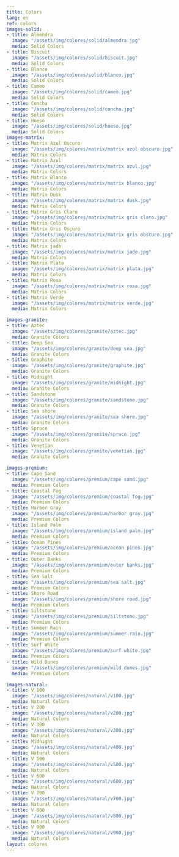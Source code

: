 ```yaml
---
title: Colors
lang: en
ref: colors
images-solid:
- title: Almendra
  image: "/assets/img/colores/solid/almendra.jpg"
  media: Solid Colors
- title: Biscuit
  image: "/assets/img/colores/solid/biscuit.jpg"
  media: Solid Colors
- title: Blanco
  image: "/assets/img/colores/solid/blanco.jpg"
  media: Solid Colors
- title: Cameo
  image: "/assets/img/colores/solid/cameo.jpg"
  media: Solid Colors
- title: Concha
  image: "/assets/img/colores/solid/concha.jpg"
  media: Solid Colors
- title: Hueso
  image: "/assets/img/colores/solid/hueso.jpg"
  media: Solid Colors
images-matrix:
- title: Matrix Azul Oscuro
  image: "/assets/img/colores/matrix/matrix azul obscuro.jpg"
  media: Matrix Colors
- title: Matrix Azul
  image: "/assets/img/colores/matrix/matrix azul.jpg"
  media: Matrix Colors
- title: Matrix Blanco
  image: "/assets/img/colores/matrix/matrix blanco.jpg"
  media: Matrix Colors
- title: Matrix Dusk
  image: "/assets/img/colores/matrix/matrix dusk.jpg"
  media: Matrix Colors
- title: Matrix Gris Claro
  image: "/assets/img/colores/matrix/matrix gris claro.jpg"
  media: Matrix Colors
- title: Matrix Gris Oscuro
  image: "/assets/img/colores/matrix/matrix gris obscuro.jpg"
  media: Matrix Colors
- title: Matrix jade
  image: "/assets/img/colores/matrix/matrix jade.jpg"
  media: Matrix Colors
- title: Matrix Plata
  image: "/assets/img/colores/matrix/matrix plata.jpg"
  media: Matrix Colors
- title: Matrix Rosa
  image: "/assets/img/colores/matrix/matrix rosa.jpg"
  media: Matrix Colors
- title: Matrix Verde
  image: "/assets/img/colores/matrix/matrix verde.jpg"
  media: Matrix Colors

images-granite:
- title: Aztec
  image: "/assets/img/colores/granite/aztec.jpg"
  media: Granite Colors
- title: Deep Sea
  image: "/assets/img/colores/granite/deep sea.jpg"
  media: Granite Colors
- title: Graphite
  image: "/assets/img/colores/granite/graphite.jpg"
  media: Granite Colors
- title: Midnight
  image: "/assets/img/colores/granite/midnight.jpg"
  media: Granite Colors
- title: Sandstone
  image: "/assets/img/colores/granite/sandstone.jpg"
  media: Granite Colors
- title: Sea shore
  image: "/assets/img/colores/granite/sea shore.jpg"
  media: Granite Colors
- title: Spruce
  image: "/assets/img/colores/granite/spruce.jpg"
  media: Granite Colors
- title: Venetian
  image: "/assets/img/colores/granite/venetian.jpg"
  media: Granite Colors

images-premium:
- title: Cape Sand
  image: "/assets/img/colores/premium/cape sand.jpg"
  media: Premium Colors
- title: Coastal Fog
  image: "/assets/img/colores/premium/coastal fog.jpg"
  media: Premium Colors
- title: Harbor Gray
  image: "/assets/img/colores/premium/harbor gray.jpg"
  media: Premium Colors
- title: Island Palm
  image: "/assets/img/colores/premium/island palm.jpg"
  media: Premium Colors
- title: Ocean Pines
  image: "/assets/img/colores/premium/ocean pines.jpg"
  media: Premium Colors
- title: Outer Banks
  image: "/assets/img/colores/premium/outer banks.jpg"
  media: Premium Colors
- title: Sea Salt
  image: "/assets/img/colores/premium/sea salt.jpg"
  media: Premium Colors
- title: Shore Road
  image: "/assets/img/colores/premium/shore road.jpg"
  media: Premium Colors
- title: Siltstone
  image: "/assets/img/colores/premium/siltstone.jpg"
  media: Premium Colors
- title: Summer Rain
  image: "/assets/img/colores/premium/summer rain.jpg"
  media: Premium Colors
- title: Surf White
  image: "/assets/img/colores/premium/surf white.jpg"
  media: Premium Colors
- title: Wild Dunes
  image: "/assets/img/colores/premium/wild dunes.jpg"
  media: Premium Colors

images-natural:
- title: V 100
  image: "/assets/img/colores/natural/v100.jpg"
  media: Natural Colors
- title: V 200
  image: "/assets/img/colores/natural/v200.jpg"
  media: Natural Colors
- title: V 300
  image: "/assets/img/colores/natural/v300.jpg"
  media: Natural Colors
- title: Midnight
  image: "/assets/img/colores/natural/v400.jpg"
  media: Natural Colors
- title: V 500
  image: "/assets/img/colores/natural/v500.jpg"
  media: Natural Colors
- title: V 600
  image: "/assets/img/colores/natural/v600.jpg"
  media: Natural Colors
- title: V 700
  image: "/assets/img/colores/natural/v700.jpg"
  media: Natural Colors
- title: V 800
  image: "/assets/img/colores/natural/v800.jpg"
  media: Natural Colors
- title: V 900
  image: "/assets/img/colores/natural/v900.jpg"
  media: Natural Colors
layout: colores
---
```

